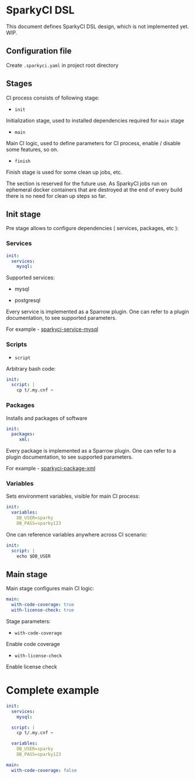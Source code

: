 # SparkyCI DSL

This document defines SparkyCI DSL design, which is not
implemented yet. WIP.

## Configuration file

Create `.sparkyci.yaml` in project root directory

## Stages

CI process consists of following stage:

* `init`

Initialization stage, used to installed dependencies required for `main` stage


* `main`

Main CI logic, used to define parameters for CI process, enable / disable some 
features, so on.


* `finish`

Finish stage is used for some clean up jobs, etc. 

The section is reserved for the future use. As SparkyCI jobs run on
ephemeral docker containers that are destroyed at the end of every build
there is no need for clean up steps so far.



## Init stage

Pre stage allows to configure dependencies ( services, packages, etc ):

### Services

```yaml
init:
  services:
    mysql:
```

Supported services:

* mysql

* postgresql

Every service is implemented as a Sparrow plugin.
One can refer to a plugin documentation,
to see supported parameters.

For example - [sparkyci-service-mysql](http://sparrowhub.io/plugin/sparkyci-service-mysql/0.000012)

### Scripts

* `script`

Arbitrary bash code:

```yaml
init:
  script: |
    cp t/.my.cnf ~
```

### Packages 

Installs and packages of software

```yaml
init:
  packages:
     xml:
```

Every package is implemented as a Sparrow plugin.
One can refer to a plugin documentation,
to see supported parameters.

For example - [sparkyci-package-xml](http://sparrowhub.io/plugin/sparkyci-package-xml/0.000001)


### Variables

Sets environment variables, visible for main CI process:

```yaml
init:
  variables:
    DB_USER=sparky
    DB_PASS=sparky123
```

One can reference variables anywhere 
across CI scenario:

```yaml
init:
  script: |
    echo $DB_USER
```

## Main stage

Main stage configures main CI logic:

```yaml
main:
  with-code-coverage: true
  with-license-check: true
```

Stage parameters:

* `with-code-coverage`

Enable code coverage

* `with-license-check`

Enable license check


# Complete example

```yaml
init:
  services:
    mysql:

  script: |
    cp t/.my.cnf ~

  variables:
    DB_USER=sparky
    DB_PASS=sparky123

main:
  with-code-coverage: false
```
